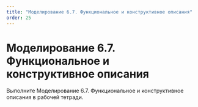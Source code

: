 ```yaml
---
title: "Моделирование 6.7. Функциональное и конструктивное описания"
order: 25
---
```


# Моделирование 6.7. Функциональное и конструктивное описания

Выполните Моделирование 6.7. Функциональное и конструктивное описания в рабочей тетради.